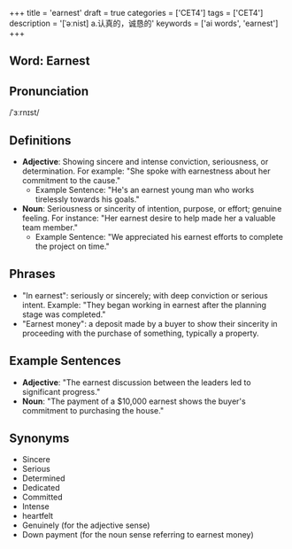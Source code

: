 +++
title = 'earnest'
draft = true
categories = ['CET4']
tags = ['CET4']
description = '[ˈəːnist] a.认真的，诚恳的'
keywords = ['ai words', 'earnest']
+++

## Word: Earnest

## Pronunciation
/ˈɜːrnɪst/

## Definitions
- **Adjective**: Showing sincere and intense conviction, seriousness, or determination. For example: "She spoke with earnestness about her commitment to the cause."
  - Example Sentence: "He's an earnest young man who works tirelessly towards his goals."
- **Noun**: Seriousness or sincerity of intention, purpose, or effort; genuine feeling. For instance: "Her earnest desire to help made her a valuable team member."
  - Example Sentence: "We appreciated his earnest efforts to complete the project on time."

## Phrases
- "In earnest": seriously or sincerely; with deep conviction or serious intent. Example: "They began working in earnest after the planning stage was completed."
- "Earnest money": a deposit made by a buyer to show their sincerity in proceeding with the purchase of something, typically a property.

## Example Sentences
- **Adjective**: "The earnest discussion between the leaders led to significant progress."
- **Noun**: "The payment of a $10,000 earnest shows the buyer's commitment to purchasing the house."

## Synonyms
- Sincere
- Serious
- Determined
- Dedicated
- Committed
- Intense
- heartfelt
- Genuinely (for the adjective sense)
- Down payment (for the noun sense referring to earnest money)
